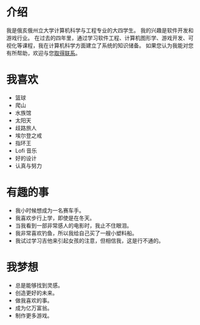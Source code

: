 
# 介绍

我是俄亥俄州立大学计算机科学与工程专业的大四学生。 我的兴趣是软件开发和游戏行业。 在过去的四年里，通过学习软件工程、计算机图形学、游戏开发、可视化等课程，我在计算机科学方面建立了系统的知识储备。 如果您认为我能对您有所帮助，欢迎与您[取得联系](/contact)。

# 我喜欢

- 篮球
- 爬山
- 水族馆
- 太阳天
- 歧路旅人
- 埃尔登之戒
- 指环王
- Lofi 音乐
- 好的设计
- 认真与努力

# 有趣的事

- 我小时候想成为一名赛车手。
- 我喜欢步行上学，即使是在冬天。
- 当我看到一部非常感人的电影时，我止不住眼泪。
- 我非常喜欢钓鱼，所以我给自己买了一艘小塑料船。
- 我试过学习吉他来引起女孩的注意，但相信我，这是行不通的。

# 我梦想

- 总是能够找到灵感。
- 创造更好的未来。
- 做我喜欢的事。
- 成为亿万富翁。
- 制作更多游戏。
